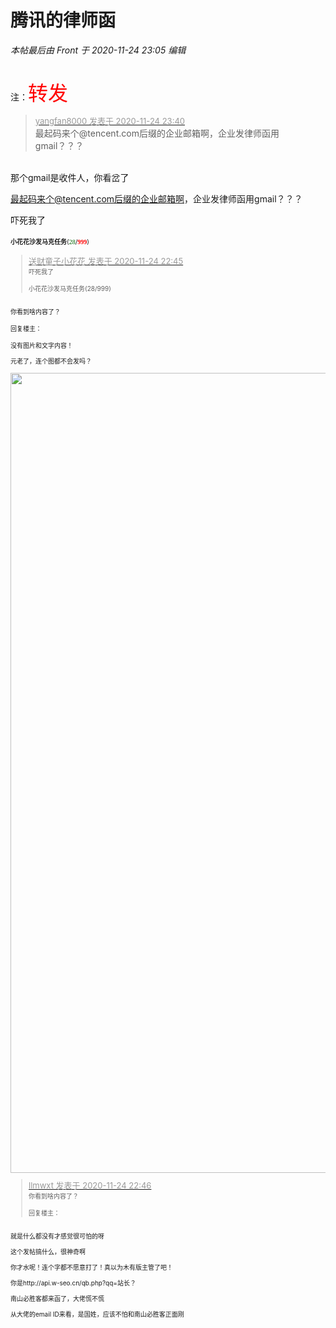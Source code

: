 # 腾讯的律师函


<i class="pstatus"> 本帖最后由 Front 于 2020-11-24 23:05 编辑 </i><br />
<br />
<img id="aimg_pptCm" onclick="zoom(this, this.src, 0, 0, 0)" class="zoom" src="http:////gdp.alicdn.com/bao/uploaded/i1/TB1jqGL3aL7gK0jSZFBSutZZpXa.jpg" onmouseover="img_onmouseoverfunc(this)" onload="thumbImg(this)" border="0" alt="" /><br />
<img id="aimg_ojOOw" onclick="zoom(this, this.src, 0, 0, 0)" class="zoom" src="http:////gdp.alicdn.com/bao/uploaded/i2/TB1_AyL3oY1gK0jSZFMSuuWcVXa.jpg" onmouseover="img_onmouseoverfunc(this)" onload="thumbImg(this)" border="0" alt="" /><br />
<br />
注：<font color="Red"><font size="6">转发</font></font>

<div class="quote"><blockquote><font size="2"><a href="https://www.hostloc.com/forum.php?mod=redirect&amp;goto=findpost&amp;pid=9511868&amp;ptid=770959" target="_blank"><font color="#999999">yangfan8000 发表于 2020-11-24 23:40</font></a></font><br />
最起码来个@tencent.com后缀的企业邮箱啊，企业发律师函用gmail？？？</blockquote></div><br />
那个gmail是收件人，你看岔了

最起码来个@tencent.com后缀的企业邮箱啊，企业发律师函用gmail？？？

吓死我了<br />
<br />
<strong><font size="1">小花花沙发马克任务</font></strong><font size="1">(<font color="DarkGreen"><font face="Verdana">28</font></font>/<strong><font color="Red"><font face="Verdana">999</font></font></strong>)<br />


<div class="quote"><blockquote><font size="2"><a href="https://www.hostloc.com/forum.php?mod=redirect&amp;goto=findpost&amp;pid=9511390&amp;ptid=770959" target="_blank"><font color="#999999">送财童子小花花 发表于 2020-11-24 22:45</font></a></font><br />
吓死我了<br />
<br />
小花花沙发马克任务(28/999)</blockquote></div><br />
你看到啥内容了？<br />
<br />
回复楼主：<br />
<br />
没有图片和文字内容！

元老了，连个图都不会发吗？<br />
<br />
<img id="aimg_HTBTb" onclick="zoom(this, this.src, 0, 0, 0)" class="zoom" width="591" height="1280" src="https://s3.ax1x.com/2020/11/24/DUFYCT.jpg" border="0" alt="" />

<div class="quote"><blockquote><font size="2"><a href="https://www.hostloc.com/forum.php?mod=redirect&amp;goto=findpost&amp;pid=9511401&amp;ptid=770959" target="_blank"><font color="#999999">llmwxt 发表于 2020-11-24 22:46</font></a></font><br />
你看到啥内容了？<br />
<br />
回复楼主：</blockquote></div><br />
就是什么都没有才感觉很可怕的呀<img src="static/image/smiley/default/cry.gif" smilieid="4" border="0" alt="" />

这个发帖搞什么，很神奇啊

你才水呢！连个字都不愿意打了！真以为木有版主管了吧！<img id="aimg_rR9lM" onclick="zoom(this, this.src, 0, 0, 0)" class="zoom" src="https://cdn.jsdelivr.net/gh/hishis/forum-master/public/images/patch.gif" onmouseover="img_onmouseoverfunc(this)" onload="thumbImg(this)" border="0" alt="" />

你是http://api.w-seo.cn/qb.php?qq=站长？

南山必胜客都来函了，大佬慌不慌<br />


从大佬的email ID来看，是国姓，应该不怕和南山必胜客正面刚<img src="static/image/smiley/default/titter.gif" smilieid="9" border="0" alt="" />

